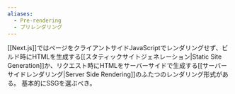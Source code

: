 ```yaml
---
aliases:
  - Pre-rendering
  - プリレンダリング
---
```

[[Next.js]]ではページをクライアントサイドJavaScriptでレンダリングせず、ビルド時にHTMLを生成する[[スタティックサイトジェネレーション|Static Site Generation]]か、リクエスト時にHTMLをサーバーサイドで生成する[[サーバーサイドレンダリング|Server Side Rendering]]のふたつのレンダリング形式がある。
基本的にSSGを選ぶべき。
